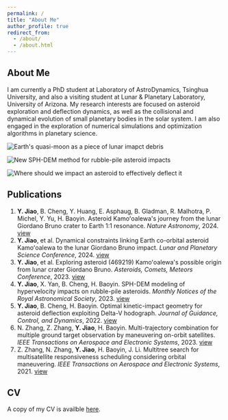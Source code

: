 ```yaml
---
permalink: /
title: "About Me"
author_profile: true
redirect_from: 
  - /about/
  - /about.html
---
```


## About Me

I am currently a PhD student at Laboratory of AstroDynamics, Tsinghua University, and also a visiting student at Lunar & Planetary Laboratory, University of Arizona. My research interests are focused on asteroid exploration and deflection dynamics, as well as the collisional and dynamical evolution of small planetary bodies in the solar system. I am also engaged in the exploration of numerical simulations and optimization algorithms in planetary science.

![Earth's quasi-moon as a piece of lunar imapct debris](https://jiaoyf-thu.github.io/images/fig3.png)

![New SPH-DEM method for rubble-pile asteroid impacts](https://jiaoyf-thu.github.io/images/fig2.png)

![Where should we impact an asteroid to effectively deflect it](https://jiaoyf-thu.github.io/images/fig1.png)

## Publications
1. **Y. Jiao**, B. Cheng, Y. Huang, E. Asphaug, B. Gladman, R. Malhotra, P. Michel, Y. Yu, H. Baoyin. Asteroid Kamoʻoalewa's journey from the lunar Giordano Bruno crater to Earth 1:1 resonance. *Nature Astronomy*, 2024. [view](https://www.nature.com/articles/s41550-024-02258-z)
2. **Y. Jiao**, et al. Dynamical constraints linking Earth co-orbital asteroid Kamoʻoalewa to the lunar Giordano Bruno impact. *Lunar and Planetary Science Conference*, 2024. [view](https://www.hou.usra.edu/meetings/lpsc2024/pdf/1973.pdf)
3. **Y. Jiao**, et al. Exploring asteroid (469219) Kamoʻoalewa's possible origin from lunar crater Giordano Bruno. *Asteroids, Comets, Meteors Conference*, 2023. [view](https://www.hou.usra.edu/meetings/acm2023/pdf/2195.pdf)
4. **Y. Jiao**, X. Yan, B. Cheng, H. Baoyin. SPH-DEM modeling of hypervelocity impacts on rubble-pile asteroids. *Monthly Notices of the Royal Astronomical Society*, 2023. [view](https://doi.org/10.1093/mnras/stad3888)
5. **Y. Jiao**, B. Cheng, H. Baoyin. Optimal kinetic-impact geometry for asteroid deflection exploiting Delta-V hodograph. *Journal of Guidance, Control, and Dynamics*, 2022. [view](https://arc.aiaa.org/doi/10.2514/1.G006876)
6. N. Zhang, Z. Zhang, **Y. Jiao**, H. Baoyin. Multi-trajectory combination for multiple ground target observation by maneuvering on-orbit satellites. *IEEE Transactions on Aerospace and Electronic Systems*, 2023. [view](https://doi.org/10.1109/TAES.2023.3303409)
7. Z. Zhang, N. Zhang, **Y. Jiao**, H. Baoyin, J. Li. Multitree search for multisatellite responsiveness scheduling considering orbital maneuvering. *IEEE Transactions on Aerospace and Electronic Systems*, 2021. [view](https://doi.org/10.1109/TAES.2021.3129723)

## CV
A copy of my CV is availble [here](https://jiaoyf-thu.github.io/files/Resume.pdf).
